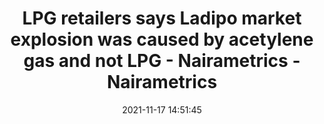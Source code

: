 ---
"title": "LPG retailers says Ladipo market explosion was caused by acetylene gas and not LPG - Nairametrics - Nairametrics"
"date": "2021-11-17 14:51:45"
"feed_name": "GOOGLENEWSINDUSTRIAL"
"feed_website": "https://news.google.com/search?q=industrial%2Bincident&hl=en-US&gl=US&ceid=US:en"
"feed_rss": "https://news.google.com/rss/search?q=industrial%2Bincident&hl=en-US&gl=US&ceid=US:en"
"link": "https://nairametrics.com/2021/11/17/lpg-retailers-says-ladipo-market-explosion-was-caused-by-acetylene-gas-and-not-lpg/"
"source": "{'href': 'https://nairametrics.com', 'title': 'Nairametrics'}"
"file": "_posts/2021-1-1-e1107c3b1e253dde2c3fd77a7f99d4d56ea9f556.md"
"accident": "1"
"drilling": "0"
"dead": "0"
"injured": "0"
"arrested": "0"
"place": "unknown place"
"where": "unknown site"
"causes": "unknown"
"place_uri": "unknown place"
---